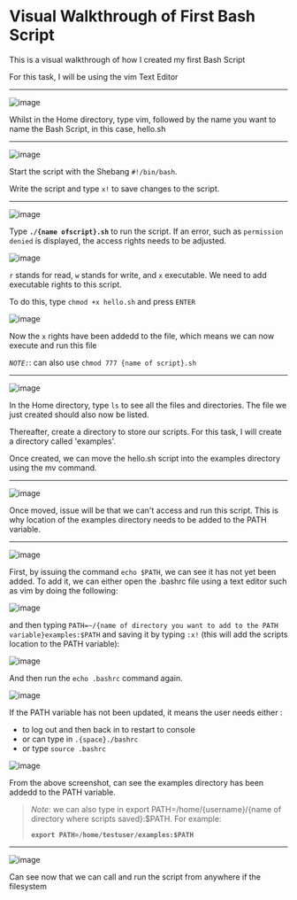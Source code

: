 # Visual Walkthrough of First Bash Script

This is a visual walkthrough of how I created my first Bash Script

For this task, I will be using the vim Text Editor

---

![image](https://user-images.githubusercontent.com/107522496/196006333-a3edbd9d-05c6-45fa-b52d-8b6332e167aa.png)

Whilst in the Home directory, type vim, followed by the name you want to name the Bash Script, in this case, hello.sh 

---

![image](https://user-images.githubusercontent.com/107522496/196006519-0f5855d6-bdfc-4f6a-8f72-1473ffaf0a07.png)

Start the script with the Shebang `#!/bin/bash`.

Write the script and type `x!` to save changes to the script. 

---

![image](https://user-images.githubusercontent.com/107522496/196006931-e9d0196d-864e-4245-a7ae-47c715a14f13.png)

Type **`./{name ofscript}.sh`** to run the script. If an error, such as `permission denied` is displayed, the access rights needs to be adjusted. 

![image](https://user-images.githubusercontent.com/107522496/196007572-9ba04759-1cbb-4111-a9e9-4e0c29dde7af.png)


`r` stands for read, `w` stands for write, and `x` executable. We need to add executable rights to this script.

To do this, type `chmod +x hello.sh` and press `ENTER`

![image](https://user-images.githubusercontent.com/107522496/196007578-c8df4c53-04ce-440d-a51d-5a50158abd0d.png)

Now the `x` rights have been addedd to the file, which means we can now execute and run this file

*`NOTE:`*: can also use `chmod 777 {name of script}.sh` 

---

![image](https://user-images.githubusercontent.com/107522496/196007181-9d6e2175-a124-4096-8897-22b17b0e3538.png)

In the Home directory, type `ls` to see all the files and directories. The file we just created should also now be listed.

Thereafter, create a directory to store our scripts. For this task, I will create a directory called 'examples'. 

Once created, we can move the hello.sh script into the examples directory using the mv command. 

---

![image](https://user-images.githubusercontent.com/107522496/196008616-7656e1cb-f992-48bb-a5d5-3455d8f29486.png)

Once moved, issue will be that we can't access and run this script. This is why location of the examples directory needs to be added to the PATH variable. 

---
![image](https://user-images.githubusercontent.com/107522496/196051393-b34e3ef5-892c-4549-99d1-7970bbba5f91.png)


First, by issuing the command `echo $PATH`, we can see it has not yet been added. To add it, we can either open the .bashrc file using a text editor such as vim
by doing the following:

![image](https://user-images.githubusercontent.com/107522496/196051465-0cf58ac4-db27-48bc-ae1b-7b60d22395b3.png)

and then typing `PATH=~/{name of directory you want to add to the PATH variable}examples:$PATH` and saving it by typing `:x!` (this will add the scripts location to the PATH variable):

![image](https://user-images.githubusercontent.com/107522496/196051578-67bd4b49-ca3d-4da3-9390-ad3cf3ef223d.png)


And then run the `echo .bashrc` command again. 

![image](https://user-images.githubusercontent.com/107522496/196051768-5b2abfd5-5046-479c-8941-39f97c27d17d.png)

If the PATH variable has not been updated, it means the user needs either :
* to log out and then back in to restart to console
* or can type in `.{space}./bashrc`
* or type `source .bashrc`

![image](https://user-images.githubusercontent.com/107522496/196051846-06de13ff-eaf5-4ac7-a989-3e02a420bc2f.png)

From the above screenshot, can see the examples directory has been addedd to the PATH variable.

> *Note*: we can also type in export PATH=/home/{username}/{name of directory where scripts saved}:$PATH. For example: 
> 
>  **`export PATH=/home/testuser/examples:$PATH`** 

---

![image](https://user-images.githubusercontent.com/107522496/196052027-4ca8af3d-838f-4769-9ce0-e848792cd8ac.png)

Can see now that we can call and run the script from anywhere if the filesystem 





